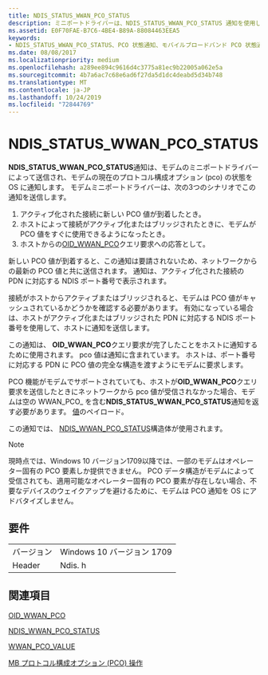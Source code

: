 ```yaml
---
title: NDIS_STATUS_WWAN_PCO_STATUS
description: ミニポートドライバーは、NDIS_STATUS_WWAN_PCO_STATUS 通知を使用して、以前の OID_WWAN_PCO クエリ要求の完了を MB サービスに通知します。
ms.assetid: E0F70FAE-B7C6-4BE4-B89A-88084463EEA5
keywords:
- NDIS_STATUS_WWAN_PCO_STATUS、PCO 状態通知、モバイルブロードバンド PCO 状態通知、MB PCO 状態通知
ms.date: 08/08/2017
ms.localizationpriority: medium
ms.openlocfilehash: a289ee894c9616d4c3775a81ec9b22005a062e5a
ms.sourcegitcommit: 4b7a6ac7c68e6ad6f27da5d1dc4deabd5d34b748
ms.translationtype: MT
ms.contentlocale: ja-JP
ms.lasthandoff: 10/24/2019
ms.locfileid: "72844769"
---
```

# <a name="ndis_status_wwan_pco_status"></a>NDIS_STATUS_WWAN_PCO_STATUS

**NDIS_STATUS_WWAN_PCO_STATUS**通知は、モデムのミニポートドライバーによって送信され、モデムの現在のプロトコル構成オプション (pco) の状態を OS に通知します。 モデムミニポートドライバーは、次の3つのシナリオでこの通知を送信します。

1.  アクティブ化された接続に新しい PCO 値が到着したとき。
2.  ホストによって接続がアクティブ化またはブリッジされたときに、モデムが PCO 値をすぐに使用できるようになったとき。
3.  ホストからの[OID_WWAN_PCO](oid-wwan-pco.md)クエリ要求への応答として。

新しい PCO 値が到着すると、この通知は要請されないため、ネットワークからの最新の PCO 値と共に送信されます。 通知は、アクティブ化された接続の PDN に対応する NDIS ポート番号で表示されます。

接続がホストからアクティブまたはブリッジされると、モデムは PCO 値がキャッシュされているかどうかを確認する必要があります。 有効になっている場合は、ホストがアクティブ化またはブリッジされた PDN に対応する NDIS ポート番号を使用して、ホストに通知を送信します。

この通知は、 **OID_WWAN_PCO**クエリ要求が完了したことをホストに通知するために使用されます。 pco 値は通知に含まれています。 ホストは、ポート番号に対応する PDN に PCO 値の完全な構造を渡すようにモデムに要求します。

PCO 機能がモデムでサポートされていても、ホストが**OID_WWAN_PCO**クエリ要求を送信したときにネットワークから pco 値が受信されなかった場合、モデムは空の WWAN_PCO_ を含む**NDIS_STATUS_WWAN_PCO_STATUS**通知を返す必要があります。 [値](https://docs.microsoft.com/windows-hardware/drivers/ddi/wwan/ns-wwan-_wwan_pco_value)のペイロード。 

この通知では、 [NDIS_WWAN_PCO_STATUS](https://docs.microsoft.com/windows-hardware/drivers/ddi/ndiswwan/ns-ndiswwan-_ndis_wwan_pco_status)構造体が使用されます。

> [!NOTE]
> 現時点では、Windows 10 バージョン1709以降では、一部のモデムはオペレーター固有の PCO 要素しか提供できません。 PCO データ構造がモデムによって受信されても、適用可能なオペレーター固有の PCO 要素が存在しない場合、不要なデバイスのウェイクアップを避けるために、モデムは PCO 通知を OS にアドバタイズしません。 

## <a name="requirements"></a>要件

| | |
| --- | --- |
| バージョン | Windows 10 バージョン 1709 |
| Header | Ndis. h |

## <a name="see-also"></a>関連項目

[OID_WWAN_PCO](oid-wwan-pco.md)

[NDIS_WWAN_PCO_STATUS](https://docs.microsoft.com/windows-hardware/drivers/ddi/ndiswwan/ns-ndiswwan-_ndis_wwan_pco_status)

[WWAN_PCO_VALUE](https://docs.microsoft.com/windows-hardware/drivers/ddi/wwan/ns-wwan-_wwan_pco_value)

[MB プロトコル構成オプション (PCO) 操作](mb-protocol-configuration-options-pco-operations.md)
